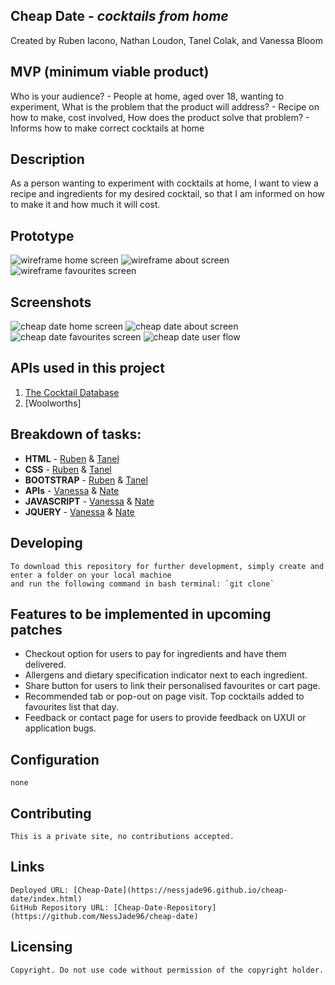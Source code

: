 ## Cheap Date - *cocktails from home*
Created by Ruben Iacono, Nathan Loudon, Tanel Colak, and Vanessa Bloom

## MVP (minimum viable product)

Who is your audience? - People at home, aged over 18, wanting to experiment,
What is the problem that the product will address? - Recipe on how to make, cost involved,
How does the product solve that problem? - Informs how to make correct cocktails at home

## Description

As a person wanting to experiment with cocktails at home, I want to view a recipe and ingredients for my desired cocktail, so that I am informed on how to make it and how much it will cost.

## Prototype

![wireframe home screen](assets/images/CheapDateWireFrame1.PNG)
![wireframe about screen](assets/images/CheapDateWireFrame3.PNG)
![wireframe favourites screen](assets/images/CheapDateWireFrame2.PNG)


## Screenshots

![cheap date home screen](assets/images/home-readme.png)
![cheap date about screen](assets/images/about.png)
![cheap date favourites screen](assets/images/favourites.png)
![cheap date user flow](./assets/images/UserFlow.PNG)


## APIs used in this project

1. [The Cocktail Database](https://www.thecocktaildb.com/api.php?ref=apilist.fun)
2. [Woolworths] 

## Breakdown of tasks:

- **HTML** - [Ruben](https://github.com/r-r-i) & [Tanel](https://github.com/kreatifbob)
- **CSS** - [Ruben](https://github.com/r-r-i) & [Tanel](https://github.com/kreatifbob)
- **BOOTSTRAP** - [Ruben](https://github.com/r-r-i) & [Tanel](https://github.com/kreatifbob)
- **APIs** - [Vanessa](https://github.com/NessJade96) & [Nate](https://github.com/vesnathan)
- **JAVASCRIPT** - [Vanessa](https://github.com/NessJade96) & [Nate](https://github.com/vesnathan)
- **JQUERY** - [Vanessa](https://github.com/NessJade96) & [Nate](https://github.com/vesnathan)

## Developing

    To download this repository for further development, simply create and enter a folder on your local machine
    and run the following command in bash terminal: `git clone`
    
## Features to be implemented in upcoming patches

- Checkout option for users to pay for ingredients and have them delivered.
- Allergens and dietary specification indicator next to each ingredient.
- Share button for users to link their personalised favourites or cart page.
- Recommended tab or pop-out on page visit. Top cocktails added to favourites list that day.
- Feedback or contact page for users to provide feedback on UXUI or application bugs.

## Configuration

    none

## Contributing

    This is a private site, no contributions accepted.

## Links

    Deployed URL: [Cheap-Date](https://nessjade96.github.io/cheap-date/index.html)
    GitHub Repository URL: [Cheap-Date-Repository](https://github.com/NessJade96/cheap-date)

## Licensing

    Copyright. Do not use code without permission of the copyright holder.
